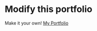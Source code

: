 # Modify this portfolio

Make it your own! 
[My Portfolio](https://nilesthompson-portfolio.netlify.app/)